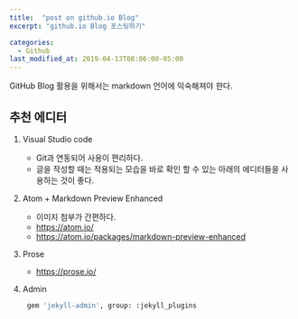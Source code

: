 ```yaml
---
title:  "post on github.io Blog"
excerpt: "github.io Blog 포스팅하기"

categories:
  - Github
last_modified_at: 2019-04-13T08:06:00-05:00
---
```


GitHub Blog 활용을 위해서는 markdown 언어에 익숙해져야 한다.
<br>
## 추천 에디터
  1. Visual Studio code
     - Git과 연동되어 사용이 편리하다.
      - 글을 작성할 때는 적용되는 모습을 바로 확인 할 수 있는 아래의 에디터들을 사용하는 것이 좋다.
  2. Atom + Markdown Preview Enhanced
     - 이미지 첨부가 간편하다.
     - https://atom.io/
     - https://atom.io/packages/markdown-preview-enhanced

  3. Prose
      - https://prose.io/

  4. Admin
     ```python
      gem 'jekyll-admin', group: :jekyll_plugins
      ```